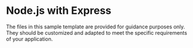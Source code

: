 # Node.js with Express
The files in this sample template are provided for guidance purposes only. They should be customized and adapted to meet the specific requirements of your application.
